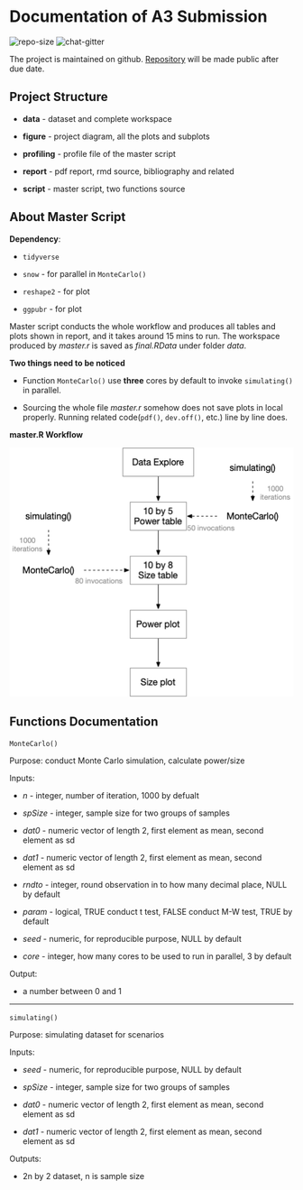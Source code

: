 # Documentation of A3 Submission

![repo-size](https://img.shields.io/github/repo-size/ladychili/MT4113-A3-MonteCarlo.svg)
![chat-gitter](https://img.shields.io/gitter/room/ladychili/MT4113-A3-MonteCarlo.svg?color=pink)

The project is maintained on github. [Repository](https://github.com/ladychili/MT4113-A3-MonteCarlo) will be made public after due date. 

## Project Structure

- **data** -  dataset and complete workspace

- **figure** - project diagram, all the plots and subplots

- **profiling** -  profile file of the master script

- **report** - pdf report, rmd source, bibliography and related

- **script** - master script, two functions source 



## About Master Script

**Dependency**:

- `tidyverse`

- `snow` - for parallel in `MonteCarlo()`

- `reshape2` - for plot

- `ggpubr` - for plot

Master script conducts the whole workflow and produces all tables and plots shown in report, and it takes around 15 mins to run. The workspace produced by *master.r* is saved as *final.RData* under folder *data*.


**Two things need to be noticed**

- Function `MonteCarlo()` use **three** cores by default to invoke `simulating()` in parallel. 

- Sourcing the whole file *master.r* somehow does not save plots in local properly. Running related code(`pdf()`, `dev.off()`, etc.) line by line does.


**master.R Workflow**

![](figure/MasterWorkflow.png)

## Functions Documentation


`MonteCarlo()`

Purpose: conduct Monte Carlo simulation, calculate power/size

Inputs:

  - *n* - integer, number of iteration, 1000 by defualt
  
  - *spSize* - integer, sample size for two groups of samples

  - *dat0* - numeric vector of length 2, first element as mean, second element as sd
  
  - *dat1* - numeric vector of length 2, first element as mean, second element as sd
  
  - *rndto* - integer, round observation in to how many decimal place, NULL by default
  
  - *param* - logical, TRUE conduct t test, FALSE conduct M-W test, TRUE by default
  
  - *seed* - numeric, for reproducible purpose, NULL by default
  
  - *core* - integer, how many cores to be used to run in parallel, 3 by default
  
Output: 

  - a number between 0 and 1

---

`simulating()` 

Purpose: simulating dataset for scenarios

Inputs:

  - *seed* - numeric, for reproducible purpose, NULL by default
  
  - *spSize* - integer, sample size for two groups of samples

  - *dat0* - numeric vector of length 2, first element as mean, second element as sd
  
  - *dat1* - numeric vector of length 2, first element as mean, second element as sd
  
Outputs:

  - 2n by 2 dataset, n is sample size




